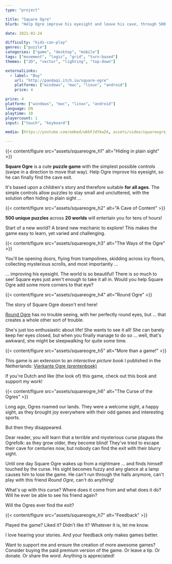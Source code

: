 ```yaml
---
type: "project"

title: "Square Ogre"
blurb: "Help Ogre improve his eyesight and leave his cave, through 500 puzzles"

date: 2021-02-24

difficulty: "kids-can-play"
genres: ["puzzle"]
categories: ["game", "desktop", "mobile"]
tags: ["movement", "logic", "grid", "turn-based"]
themes: ["2D", "vector", "lighting", "top-down"]

externalLinks:
  - label: "Buy"
    url: "http://pandaqi.itch.io/square-ogre"
    platforms: ["windows", "mac", "linux", "android"]
    price: 4

price: 4
platform: ["windows", "mac", "linux", "android"]
language: EN
playtime: 10
playercount: 1
input: ["touch", "keyboard"]

media: [https://youtube.com/embed/wbbFJdYkwZ4, assets/video/squareogre_video1, assets/video/squareogre_video2, assets/video/squareogre_video3, assets/square-ogre-picturebook, assets/square-ogre-sketch]

---
```


<!-- Section 1: A Puzzler for Everyone -->
{{< content/figure src="assets/squareogre_h1" alt="Hiding in plain sight" >}}

**Square Ogre** is a cute **puzzle game** with the simplest possible controls (swipe in a direction to move that way). Help Ogre improve his eyesight, so he can finally find the cave exit.

It's based upon a children's story and therefore suitable **for all ages**. The simple controls allow puzzles to stay small and uncluttered, with the solution often hiding in plain sight ...

<!-- Section 2: A Cave of Content -->
{{< content/figure src="assets/squareogre_h2" alt="A Cave of Content" >}}

**500 unique puzzles** across **20 worlds** will entertain you for tens of hours!

Start of a new world? A brand new mechanic to explore! This makes the game easy to learn, yet varied and challenging.

<!-- Section 3: The Ways of the Ogre -->
{{< content/figure src="assets/squareogre_h3" alt="The Ways of the Ogre" >}}

You'll be opening doors, flying from trampolines, skidding across icy floors, collecting mysterious scrolls, and most importantly ... 

... improving his eyesight. The world is so beautiful! There is so much to see! Square eyes just aren't enough to take it all in. Would you help Square Ogre add some more corners to that eye?

<!-- Section 4: Round Ogre -->
{{< content/figure src="assets/squareogre_h4" alt="Round Ogre" >}}

The story of Square Ogre doesn't end here! 

[Round Ogre](https://pandaqi.com/round-ogre) has no trouble seeing, with her perfectly round eyes, but ... that creates a whole other sort of trouble.

She's just too enthusiastic about life! She wants to see it all! She can barely keep her eyes closed, but when you finally manage to do so ... well, that's awkward, she might be sleepwalking for quite some time.

<!-- Section 5: More than a game! (Picturebook) -->
{{< content/figure src="assets/squareogre_h5" alt="More than a game!" >}}

This game is an extension to an _interactive picture book_ I published in the Netherlands: [Vierkante Ogre (prentenboek)](https://tiamopastoor.com/books/vierkante-ogre)

If you're Dutch and like (the look of) this game, check out this book and support my work!

<!-- Section 6: The Curse of the Ogres -->
{{< content/figure src="assets/squareogre_h6" alt="The Curse of the Ogres" >}}

Long ago, Ogres roamed our lands. They were a welcome sight, a happy sight, as they brought joy everywhere with their odd games and interesting sports.

But then they disappeared.

Dear reader, you will learn that a terrible and mysterious curse plagues the Ogrefolk: as they grow older, they become blind! They've tried to escape their cave for centuries now, but nobody can find the exit with their blurry sight.

Until one day Square Ogre wakes up from a nightmare ... and finds himself touched by the curse. His sight becomes fuzzy and any glance at a lamp causes him to lose the game. He can't run through the halls anymore, can't play with this friend _Round Ogre_, can't do anything!

What's up with this curse? Where does it come from and what does it do? Will he ever be able to see his friend again?

Will the Ogres ever find the exit?

<!-- Section 7: Feedback -->
{{< content/figure src="assets/squareogre_h7" alt="Feedback" >}}

Played the game? Liked it? Didn't like it? Whatever it is, let me know.

I love hearing your stories. And your feedback only makes games better.

Want to support me and ensure the creation of more awesome games? Consider buying the paid premium version of the game. Or leave a tip. Or donate. Or share the word. Anything is appreciated!